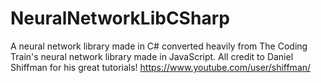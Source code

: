 # NeuralNetworkLibCSharp
A neural network library made in C# converted heavily from The Coding Train's neural network library made in JavaScript.
All credit to Daniel Shiffman for his great tutorials! https://www.youtube.com/user/shiffman/
